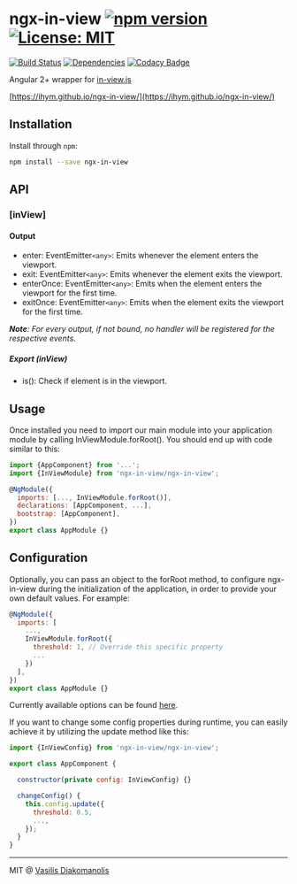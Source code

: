 # ngx-in-view [![npm version](https://badge.fury.io/js/ngx-in-view.svg)](https://www.npmjs.com/package/ngx-in-view) [![License: MIT](https://img.shields.io/badge/License-MIT-brightgreen.svg)](https://opensource.org/licenses/MIT)

[![Build Status](https://travis-ci.org/ihym/ngx-in-view.svg?branch=master)](https://travis-ci.org/ihym/ngx-in-view)
[![Dependencies](https://david-dm.org/ihym/ngx-in-view.svg)](https://david-dm.org/ihym/ngx-in-view)
[![Codacy Badge](https://api.codacy.com/project/badge/Grade/6ff9f19109dc4c9ba18eb8cd893d67d7)](https://www.codacy.com/app/ihym/ngx-in-view?utm_source=github.com&amp;utm_medium=referral&amp;utm_content=ihym/ngx-in-view&amp;utm_campaign=Badge_Grade)

Angular 2+ wrapper for [in-view.js](https://github.com/camwiegert/in-view)

[https://ihym.github.io/ngx-in-view/](https://ihym.github.io/ngx-in-view/)

## Installation

Install through `npm`:

```bash
npm install --save ngx-in-view
```


## API
### [inView]
#### Output

* enter: EventEmitter`<any>`: Emits whenever the element enters the viewport.
* exit: EventEmitter`<any>`: Emits whenever the element exits the viewport.
* enterOnce: EventEmitter`<any>`: Emits when the element enters the viewport for the first time.
* exitOnce: EventEmitter`<any>`: Emits when the element exits the viewport for the first time.

_**Note**: For every output, if not bound, no handler will be registered for the respective events._

##### Export (inView)
* is(): Check if element is in the viewport.


## Usage
Once installed you need to import our main module into your application module by calling InViewModule.forRoot(). You should end up with code similar to this:

```javascript
import {AppComponent} from '...';
import {InViewModule} from 'ngx-in-view/ngx-in-view';

@NgModule({
  imports: [..., InViewModule.forRoot()],
  declarations: [AppComponent, ...],
  bootstrap: [AppComponent],
})
export class AppModule {}
```


## Configuration

Optionally, you can pass an object to the forRoot method, to configure ngx-in-view during the initialization of the application, in order to provide your own default values. For example:

```javascript
@NgModule({
  imports: [
    ...,
    InViewModule.forRoot({
      threshold: 1, // Override this specific property
      ...
    })
  ],
})
export class AppModule {}
```

Currently available options can be found [here](https://github.com/ihym/ngx-in-view/blob/master/src/config/config.interface.ts).

If you want to change some config properties during runtime, you can easily achieve it by utilizing the update method like this:

```javascript
import {InViewConfig} from 'ngx-in-view/ngx-in-view';

export class AppComponent {

  constructor(private config: InViewConfig) {}

  changeConfig() {
    this.config.update({
      threshold: 0.5,
      ...,
    });
  }
}
```

***
MIT @ [Vasilis Diakomanolis](https://github.com/ihym)
